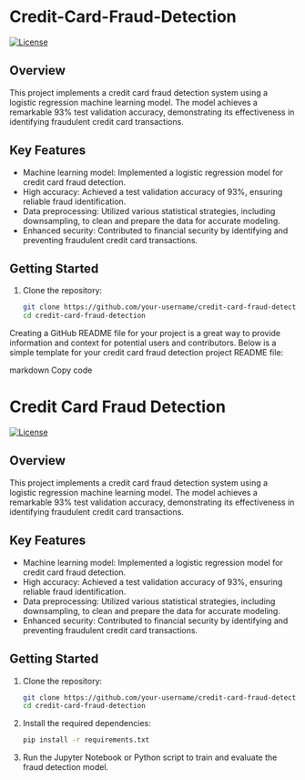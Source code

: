 # Credit-Card-Fraud-Detection

[![License](https://img.shields.io/badge/License-MIT-blue.svg)](https://opensource.org/licenses/MIT)

## Overview

This project implements a credit card fraud detection system using a logistic regression machine learning model. The model achieves a remarkable 93% test validation accuracy, demonstrating its effectiveness in identifying fraudulent credit card transactions.

## Key Features

- Machine learning model: Implemented a logistic regression model for credit card fraud detection.
- High accuracy: Achieved a test validation accuracy of 93%, ensuring reliable fraud identification.
- Data preprocessing: Utilized various statistical strategies, including downsampling, to clean and prepare the data for accurate modeling.
- Enhanced security: Contributed to financial security by identifying and preventing fraudulent credit card transactions.

## Getting Started

1. Clone the repository:

   ```bash
   git clone https://github.com/your-username/credit-card-fraud-detection.git
   cd credit-card-fraud-detection
   ```

Creating a GitHub README file for your project is a great way to provide information and context for potential users and contributors. Below is a simple template for your credit card fraud detection project README file:

markdown
Copy code
# Credit Card Fraud Detection

[![License](https://img.shields.io/badge/License-MIT-blue.svg)](https://opensource.org/licenses/MIT)

## Overview

This project implements a credit card fraud detection system using a logistic regression machine learning model. The model achieves a remarkable 93% test validation accuracy, demonstrating its effectiveness in identifying fraudulent credit card transactions.

## Key Features

- Machine learning model: Implemented a logistic regression model for credit card fraud detection.
- High accuracy: Achieved a test validation accuracy of 93%, ensuring reliable fraud identification.
- Data preprocessing: Utilized various statistical strategies, including downsampling, to clean and prepare the data for accurate modeling.
- Enhanced security: Contributed to financial security by identifying and preventing fraudulent credit card transactions.

## Getting Started

1. Clone the repository:

   ```bash
   git clone https://github.com/your-username/credit-card-fraud-detection.git
   cd credit-card-fraud-detection

2. Install the required dependencies:

   ```bash
   pip install -r requirements.txt
   ```
3. Run the Jupyter Notebook or Python script to train and evaluate the fraud detection model.

